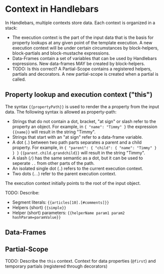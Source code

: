 # Context in Handlebars

In Handlebars, multiple contexts store data. Each context is organized in a stack: 

* The execution context is the part of the input data that is the basis for property lookups at any given point of the template execution. A new execution context will be under certain circumstances by block-helpers, block-partials and block-mustache expressions.
* Data-Frames contain a set of variables that can be used by Handlebars expressions. New data-frames MAY be created by block-helpers.
* TODO: Is this correct? A Partial-Scope contains a registered helpers, partials and decorators. A new partial-scope is created when a partial is called.   

## Property lookup and execution context ("this")

The syntax `{{propertyPath}}` is used to render the a property from the input data. The following syntax is allowed as property-path:
 
* Strings that do not contain a dot, bracket, "at sign" or slash refer to the property an object. For example, in `{ "name": "Timmy" }` the expression `{{name}}` will result in the string "Timmy".
* Strings that start with an "at sign" refer to a data-frame variable.
* A dot (`.`) between two path parts separates a parent and a child property. For example, in `{ "parent": { "child": { "name": "Timmy" } } }` `{{parent.child.grandchild}}` will result in the string "Timmy".
* A slash (`/`) has the same semantic as a dot, but it can be used to seperate `..` from other parts of the path.
* An isolated single dot (`.`) refers to the current execution context.  
* Two dots (`..`) refer to the parent execution context.

The execution context initially points to the root of the input object.  

TODO: Describe: 

* Segment literals: `{{articles[10].[#comments]}}`
* Helpers (short) `{{simple}}`
* Helper (short) parameters: `{{helperName param1 param2 hashParam=paramValue}}`

## Data-Frames

## Partial-Scope

TODO: Describe the `this` context. Context for data properties (`@first`) and temporary partials (registered through decorators)

